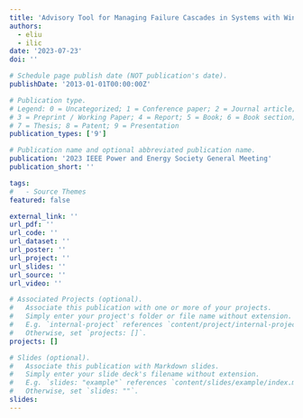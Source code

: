 ```yaml
---
title: 'Advisory Tool for Managing Failure Cascades in Systems with Wind Power'
authors:
  - eliu
  - ilic
date: '2023-07-23'
doi: ''

# Schedule page publish date (NOT publication's date).
publishDate: '2013-01-01T00:00:00Z'

# Publication type.
# Legend: 0 = Uncategorized; 1 = Conference paper; 2 = Journal article;
# 3 = Preprint / Working Paper; 4 = Report; 5 = Book; 6 = Book section;
# 7 = Thesis; 8 = Patent; 9 = Presentation
publication_types: ['9']

# Publication name and optional abbreviated publication name.
publication: '2023 IEEE Power and Energy Society General Meeting'
publication_short: ''

tags:
#   - Source Themes
featured: false

external_link: ''
url_pdf: ''
url_code: ''
url_dataset: ''
url_poster: ''
url_project: ''
url_slides: ''
url_source: ''
url_video: ''

# Associated Projects (optional).
#   Associate this publication with one or more of your projects.
#   Simply enter your project's folder or file name without extension.
#   E.g. `internal-project` references `content/project/internal-project/index.md`.
#   Otherwise, set `projects: []`.
projects: []

# Slides (optional).
#   Associate this publication with Markdown slides.
#   Simply enter your slide deck's filename without extension.
#   E.g. `slides: "example"` references `content/slides/example/index.md`.
#   Otherwise, set `slides: ""`.
slides:
---
```

